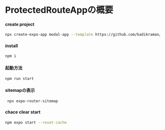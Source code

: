 # ProtectedRouteAppの概要

#### create project
```zsh
npx create-expo-app modal-app --template https://github.com/kadikraman/expo-starter

```
#### install
```zsh
npm i
```

#### 起動方法
```zsh
npm run start
```
#### sitemapの表示
```zsh
 npx expo-router-sitemap
```
#### chace clear start
```zsh
npm expo start --reset-cache
```
